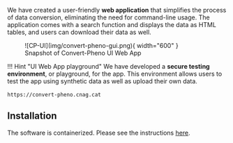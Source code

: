 We have created a user-friendly **web application** that simplifies the process of data conversion, eliminating the need for command-line usage. The application comes with a search function and displays the data as HTML tables, and users can download their data as well.

<figure markdown>
   ![CP-UI](img/convert-pheno-gui.png){ width="600" }
   <figcaption>Snapshot of Convert-Pheno UI Web App</figcaption>
</figure>

!!! Hint "UI Web App playground"
    We have developed a **secure testing environment**, or playground, for the app. This environment allows users to test the app using synthetic data as well as upload their own data.

    https://convert-pheno.cnag.cat

## Installation

The software is containerized. Please see the instructions [here](https://github.com/cnag-biomedical-informatics/convert-pheno-ui).
